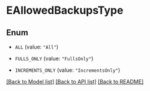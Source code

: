 # EAllowedBackupsType

## Enum


* `ALL` (value: `"All"`)

* `FULLS_ONLY` (value: `"FullsOnly"`)

* `INCREMENTS_ONLY` (value: `"IncrementsOnly"`)


[[Back to Model list]](../README.md#documentation-for-models) [[Back to API list]](../README.md#documentation-for-api-endpoints) [[Back to README]](../README.md)


